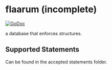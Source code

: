 # flaarum (incomplete)

[![GoDoc](https://godoc.org/github.com/bankole7782/flaarum?status.svg)](https://godoc.org/github.com/bankole7782/flaarum)

a database that enforces structures. 


## Supported Statements

Can be found in the accepted statements folder.
